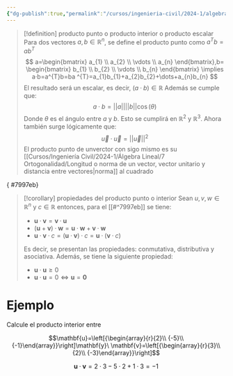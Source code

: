 ```yaml
---
{"dg-publish":true,"permalink":"/cursos/ingenieria-civil/2024-1/algebra-lineal/7-ortogonalidad/producto-punto-o-interior-y-propiedades/","tags":["ExMAT1203","I2MAT1620"]}
---
```



> [!definition] producto punto o producto interior o producto escalar
> Para dos vectores $a,b\in\mathbb{R}^{n}$, se define el producto punto como $a^{T}b=ab^{T}$
> $$
> a=\begin{bmatrix}
> a_{1} \\
> a_{2} \\
> \vdots \\
> a_{n}
> \end{bmatrix},b=
> \begin{bmatrix}
> b_{1} \\
> b_{2} \\
> \vdots \\
> b_{n}
> \end{bmatrix} \implies a·b=a^{T}b=ba ^{T}=a_{1}b_{1}+a_{2}b_{2}+\dots+a_{n}b_{n}
> $$
> El resultado será un escalar, es decir, $(a·b)\in\mathbb{R}$
> Además se cumple que:
> $$a·b=\lvert \lvert a \rvert \rvert \lvert \lvert b \rvert \rvert \cos(\theta)$$
> Donde $\theta$ es el ángulo entre $a$ y $b$. Esto se cumplirá en $\mathbb{R}^{2}$ y $\mathbb{R}^{3}$.
> Ahora también surge lógicamente que:
> $$\vec{u}·\vec{u}=\lvert \lvert \vec{u} \rvert \rvert^{2} $$
> El producto punto de unverctor con sigo mismo es su [[Cursos/Ingeniería Civil/2024-1/Álgebra Lineal/7 Ortogonalidad/Longitud o norma de un vector, vector unitario y distancia entre vectores\|norma]] al cuadrado




{ #7997eb}


> [!corollary] propiedades del producto punto o interior
> Sean $u,v,w\in\mathbb{R}^{n}$ y $c\in\mathbb{R}$ entonces, para el [[#^7997eb]] se tiene:
> - $\mathbf{u}·\mathbf{v}=\mathbf{v}·\mathbf{u}$ 
> - $(\mathbf{u}+\mathbf{v})·\mathbf{w}=\mathbf{u}·\mathbf{w}+\mathbf{v}·\mathbf{w}$
> - $\mathbf{u}·\mathbf{v}·c=(\mathbf{u}·\mathbf{v})·c=\mathbf{u}·(\mathbf{v}· c)$
> 
> Es decir, se presentan las propiedades: conmutativa, distributiva y asociativa.
> Además, se tiene la siguiente propiedad:
> - $\mathbf{u}·\mathbf{u}\geq 0$
> - $\mathbf{u}·\mathbf{u}=0 \iff \mathbf{u}=\mathbf{0}$

# Ejemplo

Calcule el producto interior entre 

$$\mathbf{u}=\left[{\begin{array}{r}{2}\\ {-5}\\ {-1}\end{array}}\right]\mathbf{y}\ \mathbf{v}=\left[{\begin{array}{r}{3}\\ {2}\\ {-3}\end{array}}\right]$$

$$
\mathbf{u}·\mathbf{v}=2·3-5·2+1·3= -1
$$
